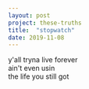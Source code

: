 ```yaml
---
layout: post
project: these-truths
title:  "stopwatch"
date: 2019-11-08
---
```

y'all tryna live forever  
ain't even usin  
the life you still got  
